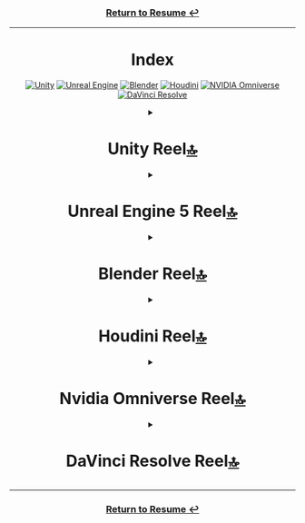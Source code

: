 <!--<video width="60" height="30" src="https://github.com/user-attachments/assets/a2aa109d-21f5-43e0-a637-a2e64dd70c96"></video>-->

<div align="center">
  <h3><a href = https://github.com/KenzKD>Return to Resume &#8617;</a></h3>
<hr>

  <h1 id="index">Index</h1>
  <p>
    <a href="#unity-reel"><img src="https://img.shields.io/badge/unity-white.svg?style=for-the-badge&amp;logo=unity&amp;logoColor=black" alt="Unity"></a>
    <a href="#unreal-engine-5-reel"><img src="https://img.shields.io/badge/unreal_engine-%23313131.svg?style=for-the-badge&amp;logo=unrealengine&amp;logoColor=white" alt="Unreal Engine"></a>
    <a href="#blender-reel"><img src="https://img.shields.io/badge/blender-%23E87D0D.svg?style=for-the-badge&amp;logo=blender&amp;logoColor=white" alt="Blender"></a>
    <a href="#houdini-reel"><img src="https://img.shields.io/badge/Houdini-%23FF4713?style=for-the-badge&amp;logo=houdini&amp;logoColor=white" alt="Houdini"></a>
    <a href="#nvidia-omniverse-reel"><img src="https://img.shields.io/badge/NVIDIA_Omniverse-%2376B900.svg?style=for-the-badge&amp;logo=nVIDIA&amp;logoColor=white" alt="NVIDIA Omniverse"></a>
    <a href="#davinci-resolve-reel"><img src="https://img.shields.io/badge/DaVinci%20Resolve-%23233A51?style=for-the-badge&amp;logo=davinciresolve" alt="DaVinci Resolve"></a>
  </p>

<details>
  <summary><h1 id="unity-reel-index-">Unity Reel<a href="#index">🔝</a></h1></summary>

  <p><a href="https://github.com/user-attachments/assets/99639aa4-07f3-4114-994d-c05e7184e1dc">Unity_Ar_Image_Tracker_For_Spatial</a></p>
  <p><a href="https://github.com/user-attachments/assets/7a74882e-d533-4418-bdc0-9b578b86e108">Tester Gameplay</a></p>
  <p><a href="https://github.com/user-attachments/assets/2ef42573-81c7-4e12-a6b7-18985eed14c3">Refresher Gameplay Trimmed</a></p>
  <p><a href="https://github.com/user-attachments/assets/672e766f-f04e-4b23-addb-460c3ef7c0a2">Grid Game</a></p>
  <p><a href="https://github.com/user-attachments/assets/f0a4650b-ee83-4cc4-bf72-692d232bde61">Flappy Bird Knockoff</a></p>
  
  <p><a href="https://github.com/user-attachments/assets/4f52a2d9-1cb7-42ad-8bfc-f2c20171b013">Grade 6 Chapter 7 Unity Reel</a></p>
  <p><a href="https://github.com/user-attachments/assets/0363ddaa-2e7c-4d21-81df-495700d4e2b4">Grade 6 Chapter 6 Unity Reel</a></p>
  <p><a href="https://github.com/user-attachments/assets/1bdb3ece-ba1a-499a-aba9-f720ec3f68fa">Grade 6 Chapter 5 Unity Reel</a></p>
  
  <p><a href="https://github.com/user-attachments/assets/68dd9f20-7aa7-4fc3-94b2-8fa1ef91b71b">Grade 7 Chapter 11 Unity Reel</a></p>
  <p><a href="https://github.com/user-attachments/assets/b057d431-0725-4bed-a211-62f3d16b784a">Grade 7 Chapter 10 Unity Reel</a></p>
  <p><a href="https://github.com/user-attachments/assets/36878342-d80d-4da9-89e4-95f71c6c2987">Grade 7 Chapter 9 Unity Reel</a></p>
  <p><a href="https://github.com/user-attachments/assets/ea354bef-604b-4805-940c-c35fead6b8f8">Grade 7 Chapter 4 Unity Reel</a></p>
  <p><a href="https://github.com/user-attachments/assets/935a1867-c6b7-49aa-b5a4-5a69bca116e9">Grade 7 Chapter 1 Unity Reel</a></p>
</details>

<details>
  <summary><h1 id="unreal-engine-5-reel-index-">Unreal Engine 5 Reel<a href="#index">🔝</a></h1></summary>

  <p><a href="https://github.com/user-attachments/assets/705eb10f-56da-4cde-bff6-5a2c788d28c2">Waterfall Trim 480p 53cq</a></p>
  <p><a href="https://github.com/user-attachments/assets/3e1e3e80-63db-4492-aacb-173aa93645c5">Shooter Game</a></p>
  <p><a href="https://github.com/user-attachments/assets/89bb0c92-074e-41d6-8083-a0691600e6a3">Metahuman Bob</a></p>
  <p><a href="https://github.com/user-attachments/assets/cb435cb1-0d14-4be4-a0d6-c2862fe7e980">A2f Testing</a></p>
</details>


<details>
  <summary><h1 id="blender-reel-index-">Blender Reel<a href="#index">🔝</a></h1></summary>

  <p><a href="https://github.com/user-attachments/assets/812a2745-cef6-49c6-b06d-e83238e0c9ff">Voxel Liquid Sim</a></p>
  <p><a href="https://github.com/user-attachments/assets/709459b7-12f9-474d-8f0c-1dc34d6ee107">Spinning Balls 30Db</a></p>
  <p><a href="https://github.com/user-attachments/assets/d8a01607-4125-4ca1-9e83-b2b31805f618">Snow Sim</a></p>
  <p><a href="https://github.com/user-attachments/assets/73e3f4ff-c37d-45ab-b3be-dae65ed70a03">Retry Rain</a></p>
  <p><a href="https://github.com/user-attachments/assets/685baf51-f951-410d-ae31-5efe3dbeba80">Puffle Devlog 1</a></p>
  <p><a href="https://github.com/user-attachments/assets/11418c30-2642-4786-bda1-1cf359a7a005">Mrbeast Sim</a></p>
  <p><a href="https://github.com/user-attachments/assets/e689d3b8-8636-4d69-a347-32194256911f">Liquid Sim</a></p>
  <p><a href="https://github.com/user-attachments/assets/7f90f6e2-281f-425f-a78e-ca3d33802a05">Lightning Animation</a></p>
  <p><a href="https://github.com/user-attachments/assets/7b8cc635-0190-40b3-8b75-f42b78890d29">Level 4 Donut And Coffee Animation</a></p>
  <p><a href="https://github.com/user-attachments/assets/6093381c-146c-4fcc-b2e7-2e978795d0a4">Ea Render Both 1080P</a></p>
  <p><a href="https://github.com/user-attachments/assets/1a467b89-b7da-4c53-87f7-a9f008598c83">Donut 3</a></p>
  <p><a href="https://github.com/user-attachments/assets/8fc571aa-db83-4c46-b983-73307190e48c">Couch Final</a></p>
  <p><a href="https://github.com/user-attachments/assets/4c5a39bc-eeca-4550-a720-e77ac60ea4c4">Cool Grass</a></p>
</details>

<details>
  <summary><h1 id="houdini-reel-index-">Houdini Reel<a href="#index">🔝</a></h1></summary>
  
  <p><a href="https://github.com/user-attachments/assets/1df88e11-a0c8-43d8-9e45-697bc84fee19">Houdini Snow Fall Long</a></p>
  <p><a href="https://github.com/user-attachments/assets/30ef47da-efa5-4c64-a570-1c5d141a713e">Houdini Intermediate</a></p>
  <p><a href="https://github.com/user-attachments/assets/0a352467-bf6b-482a-a820-4947215f2c5e">Houdini Hair Sim Tutorial Shorts</a></p>
  <p><a href="https://github.com/user-attachments/assets/12363ec1-d676-4f01-96cb-917ce72f910b">Houdini Donut Denoised In Blender</a></p>
</details>

<details>
  <summary><h1 id="nvidia-omniverse-reel-index-">Nvidia Omniverse Reel<a href="#index">🔝</a></h1></summary>

  <p><a href="https://github.com/user-attachments/assets/06f5503a-a3c3-484b-aec9-e43de473de04">Trying Particles Part 2</a></p>
  <p><a href="https://github.com/user-attachments/assets/5c350706-0994-4cfe-a772-14300fda3a4d">Trying Particles Part 1</a></p>
  <p><a href="https://github.com/user-attachments/assets/5aa4221d-660c-402f-b89c-e1c648b82f84">Nvidia Omniverse Particles Full</a></p>
  <p><a href="https://github.com/user-attachments/assets/52933711-f348-4154-b4ce-1f9913ed777b">Create Testing</a></p>
  <p><a href="https://github.com/user-attachments/assets/cb7f272e-9f64-4d14-8065-a294c209c120">Cloth Sim</a></p>
  <p><a href="https://github.com/user-attachments/assets/7fcf6b06-c16a-4eee-bd23-475804c4ea08">Character Transfer And Action Graph</a></p>
</details>

<details>
  <summary><h1 id="davinci-resolve-reel-index-">DaVinci Resolve Reel<a href="#index">🔝</a></h1></summary>

  <p><a href="https://github.com/user-attachments/assets/b3d902fe-1675-41d8-acf2-7f85767a9cd8">Motion Graphics In Fusion</a></p>
  <p><a href="https://github.com/user-attachments/assets/f8125c56-3cc2-4191-8906-802bbfac8a48">Miserable Girl Music Video-2(1)</a></p>
  <p><a href="https://github.com/user-attachments/assets/1cc15a8b-54c0-46c8-800d-a0f5cb7ddd3c">Intro To Fusion</a></p>
  <p><a href="https://github.com/user-attachments/assets/f8c539b3-65a8-465b-9fb8-572c927d7b38">Intro To Color</a></p>
  <p><a href="https://github.com/user-attachments/assets/25c405b0-d526-479a-95a4-d400ba35a62d">Basic Compositing</a></p>
  <p><a href="https://github.com/user-attachments/assets/bb8aea8e-433d-4e9b-9f57-4297a0e72ed8">Age Of Airplanes Title Composite</a></p>
  <p><a href="https://github.com/user-attachments/assets/dd8d2633-97da-4233-bbed-7d33760baacb">Advanced Colors</a></p>
  <p><a href="https://github.com/user-attachments/assets/54daa189-d11d-4757-a5eb-50fefdcb455b">3D Keyer</a></p>
  <p><a href="https://github.com/user-attachments/assets/1a8bb81b-b197-481f-926f-1a562c4f27f4">3D Compositing</a></p>
</details>

<hr>
  <h3><a href = https://github.com/KenzKD>Return to Resume &#8617;</a></h3>
</div>
